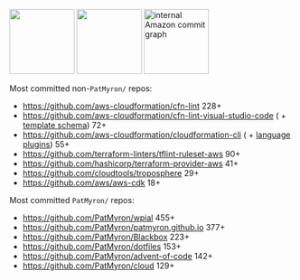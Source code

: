 <img height=115 src="https://github-readme-stats.vercel.app/api?username=patmyron&show_icons=true&include_all_commits=true&hide_rank=true&disable_animations=true&hide=contribs&hide_title=true"> <img height=115 src="https://github-readme-stats.vercel.app/api/top-langs/?username=patmyron&hide=html,c%2B%2B,c,objective-c&layout=compact&disable_animations=true"> <img height=115 alt="internal Amazon commit graph" src="https://github.com/user-attachments/assets/84803b27-ee98-410b-abb5-bfb80b23c079">

Most committed non-`PatMyron/` repos:
* https://github.com/aws-cloudformation/cfn-lint 228+
* https://github.com/aws-cloudformation/cfn-lint-visual-studio-code ( + [template schema](https://github.com/aws-cloudformation/cloudformation-template-schema)) 72+
* https://github.com/aws-cloudformation/cloudformation-cli ( + [language](https://github.com/aws-cloudformation/cloudformation-cli-java-plugin) [plugins](https://github.com/aws-cloudformation/cloudformation-cli-python-plugin)) 55+
* https://github.com/terraform-linters/tflint-ruleset-aws 90+
* https://github.com/hashicorp/terraform-provider-aws 41+
* https://github.com/cloudtools/troposphere 29+
* https://github.com/aws/aws-cdk 18+

Most committed `PatMyron/` repos:
* https://github.com/PatMyron/wpial 455+
* https://github.com/PatMyron/patmyron.github.io 377+
* https://github.com/PatMyron/Blackbox 223+
* https://github.com/PatMyron/dotfiles 153+
* https://github.com/PatMyron/advent-of-code 142+
* https://github.com/PatMyron/cloud 129+
